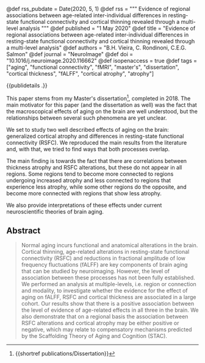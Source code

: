 @def rss_pubdate = Date(2020, 5, 1)
@def rss = """ Evidence of regional associations between age-related inter-individual differences in resting-state functional connectivity and cortical thinning revealed through a multi-level analysis """
@def published = "1 May 2020"
@def title = "Evidence of regional associations between age-related inter-individual differences in resting-state functional connectivity and cortical thinning revealed through a multi-level analysis"
@def authors = "B.H. Vieira, C. Rondinoni, C.E.G. Salmon"
@def journal = "NeuroImage"
@def doi = "10.1016/j.neuroimage.2020.116662"
@def isopenaccess = true
@def tags = ["aging", "functional connectivity", "fMRI", "master's", "dissertation", "cortical thickness", "fALFF", "cortical atrophy", "atrophy"]


{{publidetails .}}

This paper stems from my Master's dissertation[^1], completed in 2018.
The main motivator for this paper (and the dissertation as well) was the fact that the macroscopical effects of aging on the brain are well understood, but the relationships between several such phenomena are yet unclear.

We set to study two well described effects of aging on the brain: generalized cortical atrophy and differences in resting-state functional connectivity (RSFC).
We reproduced the main results from the literature and, with that, we tried to find ways that both processes overlap.

The main finding is towards the fact that there are correlations between thickness atrophy and RSFC alterations, but these do not appear in all regions.
Some regions tend to become more connected to regions undergoing increased atrophy and less connected to regions that experience less atrophy, while some other regions do the opposite, and become more connected with regions that show less atrophy.

We also provide interpretations of these effects under current neuroscientific theories of brain aging.

## Abstract
> Normal aging incurs functional and anatomical alterations in the brain. Cortical thinning, age-related alterations in resting-state functional connectivity (RSFC) and reductions in fractional amplitude of low frequency fluctuations (fALFF) are key components of brain aging that can be studied by neuroimaging. However, the level of association between these processes has not been fully established. We performed an analysis at multiple-levels, i.e. region or connection and modality, to investigate whether the evidence for the effect of aging on fALFF, RSFC and cortical thickness are associated in a large cohort. Our results show that there is a positive association between the level of evidence of age-related effects in all three in the brain. We also demonstrate that on a regional basis the association between RSFC alterations and cortical atrophy may be either positive or negative, which may relate to compensatory mechanisms predicted by the Scaffolding Theory of Aging and Cognition (STAC).

[^1]: {{shortref publications/Dissertation}}